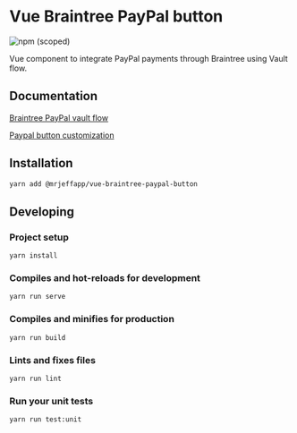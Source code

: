 # Vue Braintree PayPal button
![npm (scoped)](https://img.shields.io/npm/v/@mrjeffapp/vue-braintree-paypal-button.svg)

Vue component to integrate PayPal payments through Braintree using Vault flow.

## Documentation

[Braintree PayPal vault flow](https://developers.braintreepayments.com/guides/paypal/vault/javascript/v3)

[Paypal button customization](https://developer.paypal.com/docs/checkout/how-to/customize-button/)

## Installation
```bash
yarn add @mrjeffapp/vue-braintree-paypal-button
```

## Developing
### Project setup
```
yarn install
```

### Compiles and hot-reloads for development
```
yarn run serve
```

### Compiles and minifies for production
```
yarn run build
```

### Lints and fixes files
```
yarn run lint
```

### Run your unit tests
```
yarn run test:unit
```
